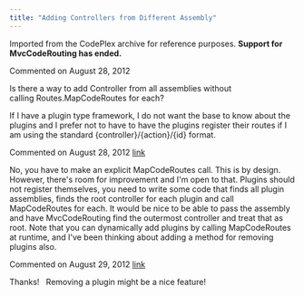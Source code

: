 ```yaml
---
title: "Adding Controllers from Different Assembly"
---
```

<div class="note">
   <p>
      Imported from the CodePlex archive for reference purposes. <b>Support for MvcCodeRouting has ended.</b></p>
</div>
<div id="post905276" class="discussion-comment op">
   <div class="discussion-header">Commented on 
      <time datetime="2012-08-28T11:49:53.873-07:00" title="2012-08-28T11:49:53.873-07:00">August 28, 2012</time>
   </div>
   <div class="discussion-message">
<p>Is there a way to add Controller from all assemblies without calling&nbsp;Routes.MapCodeRoutes for each? &nbsp;</p>
<p>If I have a plugin type framework, I do not want the base to know about the plugins and I prefer not to have to have the plugins register their routes if I am using the standard {controller}/{action}/{id} format.</p>
</div>
</div>
<div id="post905285" class="discussion-comment marked-as-answer">
   <div class="discussion-header">Commented on 
      <time datetime="2012-08-28T12:14:39.773-07:00" title="2012-08-28T12:14:39.773-07:00">August 28, 2012</time> <a href="#post905285" class="post-link">link</a></div>
   <div class="discussion-message"><p>No, you have to make an explicit MapCodeRoutes call. This is by design. However, there's room for improvement and I'm open to that. Plugins should not register themselves, you need to write some code that finds all plugin assemblies, finds the root controller for each plugin and call MapCodeRoutes for each. It would be nice to be able to pass the assembly and have MvcCodeRouting find the outermost controller and treat that as root. Note that you can dynamically add plugins by calling MapCodeRoutes at runtime, and I've been thinking about adding a method for removing plugins also.</p></div>
</div>
<div id="post905714" class="discussion-comment">
   <div class="discussion-header">Commented on 
      <time datetime="2012-08-29T08:18:55.637-07:00" title="2012-08-29T08:18:55.637-07:00">August 29, 2012</time> <a href="#post905714" class="post-link">link</a></div>
   <div class="discussion-message"><p>Thanks! &nbsp; Removing a plugin might be a nice feature!</p></div>
</div>